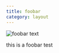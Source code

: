 ```yaml
---
title: foobar
category: layout
---
```

![foobar text](/img/fpo-landscape.png)

this is a foobar test
